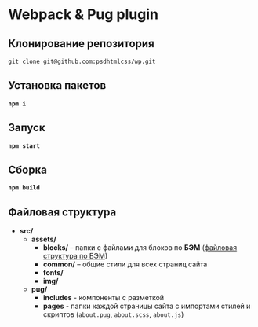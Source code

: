 # Webpack & Pug plugin

## Клонирование репозитория

`git clone git@github.com:psdhtmlcss/wp.git`

## Установка пакетов

**`npm i`**

## Запуск

**`npm start`**

## Сборка

**`npm build`**

## Файловая структура

- **src/**
  - **assets/**
    - **blocks/** – папки с файлами для блоков по **БЭМ** ([файловая структура по БЭМ](https://ru.bem.info/methodology/quick-start/#%D0%A4%D0%B0%D0%B9%D0%BB%D0%BE%D0%B2%D0%B0%D1%8F-%D1%81%D1%82%D1%80%D1%83%D0%BA%D1%82%D1%83%D1%80%D0%B0))
    - **common/** – общие стили для всех страниц сайта
    - **fonts/**
    - **img/**
  - **pug/**
    - **includes** - компоненты с разметкой
    - **pages** - папки каждой страницы сайта с импортами стилей и скриптов (`about.pug`, `about.scss`, `about.js`)
